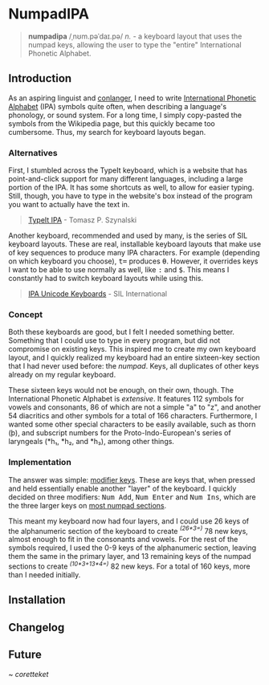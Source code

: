 # NumpadIPA
> **numpadipa** /ˌnʊm.pəˈdaɪ.pə/ *n.* - a keyboard layout that uses the numpad keys, allowing the user to type the "entire" International Phonetic Alphabet.

## Introduction
As an aspiring linguist and [conlanger](https://en.wikipedia.org/wiki/Constructed_language), I need to write [International Phonetic Alphabet](https://en.wikipedia.org/wiki/International_Phonetic_Alphabet) (IPA) symbols quite often, when describing a language's phonology, or sound system. For a long time, I simply copy-pasted the symbols from the  Wikipedia page, but this quickly became too cumbersome. Thus, my search for keyboard layouts began.

### Alternatives
First, I stumbled across the TypeIt keyboard, which is a website that has point-and-click support for many different languages, including a large portion of the IPA. It has some shortcuts as well, to allow for easier typing. Still, though, you have to type in the website's box instead of the program you want to actually have the text in.
> [TypeIt IPA](https://ipa.typeit.org/full/) - Tomasz P. Szynalski

Another keyboard, recommended and used by many, is the series of SIL keyboard layouts. These are real, installable keyboard layouts that make use of key sequences to produce many IPA characters. For example (depending on which keyboard you choose), <kbd>t</kbd><kbd>=</kbd> produces <kbd>θ</kbd>. However, it overrides keys I want to be able to use normally as well, like <kbd>:</kbd> and <kbd>$</kbd>. This means I constantly had to switch keyboard layouts while using this.
> [IPA Unicode Keyboards](https://scripts.sil.org/cms/scripts/page.php?site_id=nrsi&id=UniIPAKeyboard) - SIL International

### Concept
Both these keyboards are good, but I felt I needed something better. Something that I could use to type in every program, but did not compromise on existing keys. This inspired me to create my own keyboard layout, and I quickly realized my keyboard had an entire sixteen-key section that I had never used before: the *numpad*. Keys, all duplicates of other keys already on my regular keyboard.

These sixteen keys would not be enough, on their own, though. The International Phonetic Alphabet is *extensive*. It features 112 symbols for vowels and consonants, 86 of which are not a simple "a" to "z", and another 54 diacritics and other symbols for a total of 166 characters. Furthermore, I wanted some other special characters to be easily available, such as thorn (þ), and subscript numbers for the Proto-Indo-European's series of laryngeals (\*h₁, \*h₂, and \*h₃), among other things. 

### Implementation
The answer was simple: [modifier keys](https://en.wikipedia.org/wiki/Modifier_key). These are keys that, when pressed and held essentially enable another "layer" of the keyboard. I quickly decided on three modifiers: <kbd>Num Add</kbd>, <kbd>Num Enter</kbd> and <kbd>Num Ins</kbd>, which are the three larger keys on [most numpad sections](https://github.com/Coretteket/numpadipa/blob/master/img/numpadexample.png?raw=true). 

This meant my keyboard now had four layers, and I could use 26 keys of the alphanumeric section of the keyboard to create *<sup>(26\*3=)</sup>* 78 new keys, almost enough to fit in the consonants and vowels. For the rest of the symbols required, I used the 0-9 keys of the alphanumeric section, leaving them the same in the primary layer, and 13 remaining keys of the numpad sections to create *<sup>(10\*3+13\*4=)</sup>* 82 new keys. For a total of 160 keys, more than I needed initially.

## Installation

## Changelog

## Future

~ *coretteket*